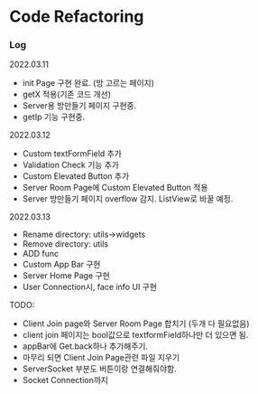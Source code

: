 # Code Refactoring

### Log

2022.03.11  
- init Page 구현 완료. (방 고르는 페이지)  
- getX 적용(기존 코드 개선)  
- Server용 방만들기 페이지 구현중.
- getIp 기능 구현중.  

2022.03.12
- Custom textFormField 추가  
- Validation Check 기능 추가
- Custom Elevated Button 추가  
- Server Room Page에 Custom Elevated Button 적용  
- Server 방만들기 페이지 overflow 감지. ListView로 바꿀 예정.  

2022.03.13
- Rename directory: utils->widgets  
- Remove directory: utils
- ADD func
- Custom App Bar 구현
- Server Home Page 구현
- User Connection시, face info UI 구현


TODO:  
- Client Join page와 Server Room Page 합치기 (두개 다 필요없음)
- client join 페이지는 bool값으로 textformField하나만 더 있으면 됨.
- appBar에 Get.back하나 추가해주기.
- 마무리 되면 Client Join Page관련 파일 지우기
- ServerSocket 부분도 버튼이랑 연결해줘야함.  
- Socket Connection까지  